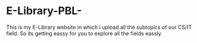 # E-Library-PBL-
This is my E-Library website in which i upload all the subtopics of our CS/IT field. So its getting eassy for you to explore all the fields eassly.
